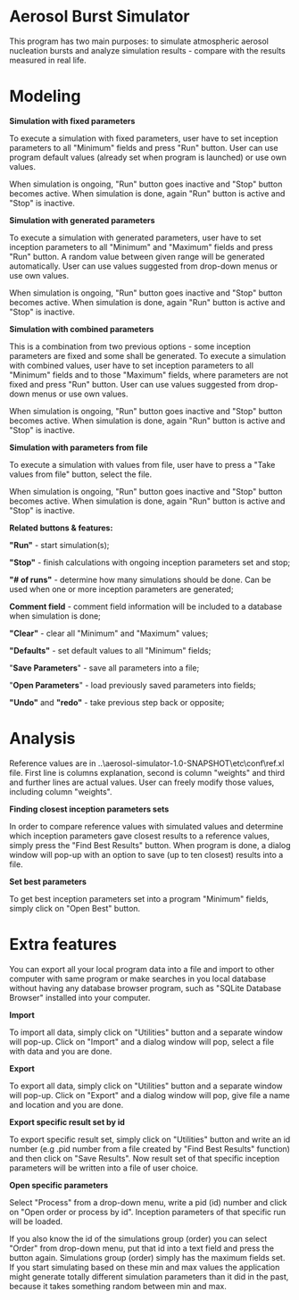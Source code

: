 # Aerosol Burst Simulator #

This program has two main purposes: to simulate atmospheric aerosol nucleation bursts and analyze simulation results - compare with the results measured in real life.

# Modeling #

**Simulation with fixed parameters**

To execute a simulation with fixed parameters, user have to set inception parameters to all "Minimum" fields and press "Run" button. User can use program default values (already set when program is launched) or use own values.

When simulation is ongoing, "Run" button goes inactive and "Stop" button becomes active. When simulation is done, again "Run" button is active and "Stop" is inactive.

**Simulation with generated parameters**

To execute a simulation with generated parameters, user have to set inception parameters to all "Minimum" and "Maximum" fields and press "Run" button. A random value between given range will be generated automatically. User can use values suggested from drop-down menus or use own values.

When simulation is ongoing, "Run" button goes inactive and "Stop" button becomes active. When simulation is done, again "Run" button is active and "Stop" is inactive.


**Simulation with combined parameters**

This is a combination from two previous options - some inception parameters are fixed and some shall be generated. To execute a simulation with combined values, user have to set inception parameters to all "Minimum" fields and to those "Maximum" fields, where parameters are not fixed and press "Run" button. User can use values suggested from drop-down menus or use own values.

When simulation is ongoing, "Run" button goes inactive and "Stop" button becomes active. When simulation is done, again "Run" button is active and "Stop" is inactive.


**Simulation with parameters from file**

To execute a simulation with values from file, user have to press a "Take values from file" button, select the file.

When simulation is ongoing, "Run" button goes inactive and "Stop" button becomes active. When simulation is done, again "Run" button is active and "Stop" is inactive.


**Related buttons & features:**

**"Run"** - start simulation(s);

**"Stop"** - finish calculations with ongoing  inception parameters set and stop;

**"# of runs"** - determine how many simulations should be done. Can be used when one or more inception parameters are generated;

**Comment field** - comment field information will be included to a database when simulation is done;

**"Clear"** - clear all "Minimum" and "Maximum" values;

**"Defaults"** - set default values to all "Minimum" fields;

"**Save Parameters**" - save all parameters into a file;

"**Open Parameters**" - load previously saved parameters into fields;

**"Undo"** and **"redo"** - take previous step back or opposite;

# Analysis #

Reference values are in ..\aerosol-simulator-1.0-SNAPSHOT\etc\conf\ref.xl file. First line is columns explanation, second is column "weights" and third and further lines are actual values. User can freely modify those values, including column "weights".

**Finding closest inception parameters sets**

In order to compare reference values with simulated values and determine which inception parameters gave closest results to a reference values, simply press the "Find Best Results" button. When program is done, a dialog window will pop-up with an option to save (up to ten closest) results into a file.

**Set best parameters**

To get best inception parameters set into a program "Minimum" fields, simply click on "Open Best" button.

# Extra features #

You can export all your local program data into a file and import to other computer with same program or make searches in you local database without having any database browser program, such as "SQLite Database Browser" installed into your computer.

**Import**

To import all data, simply click on "Utilities" button and a separate window will pop-up. Click on "Import" and a dialog window will pop, select a file with data and you are done.

**Export**

To export all data, simply click on "Utilities" button and a separate window will pop-up. Click on "Export" and a dialog window will pop, give file a name and location and you are done.

**Export specific result set by id**

To export specific result set, simply click on "Utilities" button and write an id number (e.g .pid number from a file created by "Find Best Results" function) and then click on "Save Results". Now result set of that specific inception parameters will be written into a file of user choice.

**Open specific parameters**

Select "Process" from a drop-down menu, write a pid (id) number and click on "Open order or process by id". Inception parameters of that specific run will be loaded.

If you also know the id of the simulations group (order) you can
select "Order" from drop-down menu, put that id into a text field and press the button again. Simulations group (order) simply has the maximum fields set. If you start simulating based on these min and max values the application might generate totally different simulation parameters than it did in the past, because it takes something random between min and max.